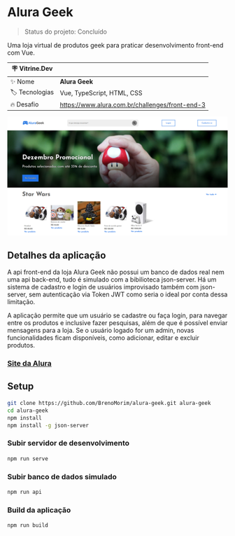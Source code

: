 # Alura Geek

> Status do projeto: Concluído

Uma loja virtual de produtos geek para praticar desenvolvimento front-end com Vue.

| :placard: Vitrine.Dev |     |
| -------------  | --- |
| :sparkles: Nome        | **Alura Geek**
| :label: Tecnologias | Vue, TypeScript, HTML, CSS
| :fire: Desafio     | https://www.alura.com.br/challenges/front-end-3

![](https://github.com/BrenoMorim/alura-geek/blob/main/imagem-projeto.png#vitrinedev)

## Detalhes da aplicação

A api front-end da loja Alura Geek não possui um banco de dados real nem uma api back-end, tudo é simulado com a bibilioteca json-server. Há um sistema de cadastro e login de usuários improvisado também com json-server, sem autenticação via Token JWT como seria o ideal por conta dessa limitação.

A aplicação permite que um usuário se cadastre ou faça login, para navegar entre os produtos e inclusive fazer pesquisas, além de que é possível enviar mensagens para a loja. Se o usuário logado for um admin, novas funcionalidades ficam disponíveis, como adicionar, editar e excluir produtos.

### [Site da Alura](https://www.alura.com.br)

## Setup

```sh
git clone https://github.com/BrenoMorim/alura-geek.git alura-geek
cd alura-geek
npm install
npm install -g json-server
```

### Subir servidor de desenvolvimento

```sh
npm run serve
```

### Subir banco de dados simulado

```sh
npm run api
```

### Build da aplicação

```sh
npm run build
```
